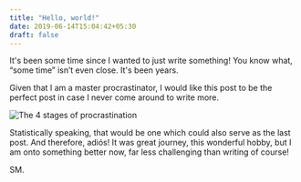 ```yaml
---
title: "Hello, world!"
date: 2019-06-14T15:04:42+05:30
draft: false
---
```


It's been some time since I wanted to just write something! You know what, “some time” isn’t even close. It's been years.

Given that I am a master procrastinator, I would like this post to be the perfect post in case I never come around to write more.

![The 4 stages of procrastination](/procrastination.jpg)

Statistically speaking, that would be one which could also serve as the last post. And therefore, adiós! It was great journey, this wonderful hobby, but I am onto something better now, far less challenging than writing of course!

SM.
